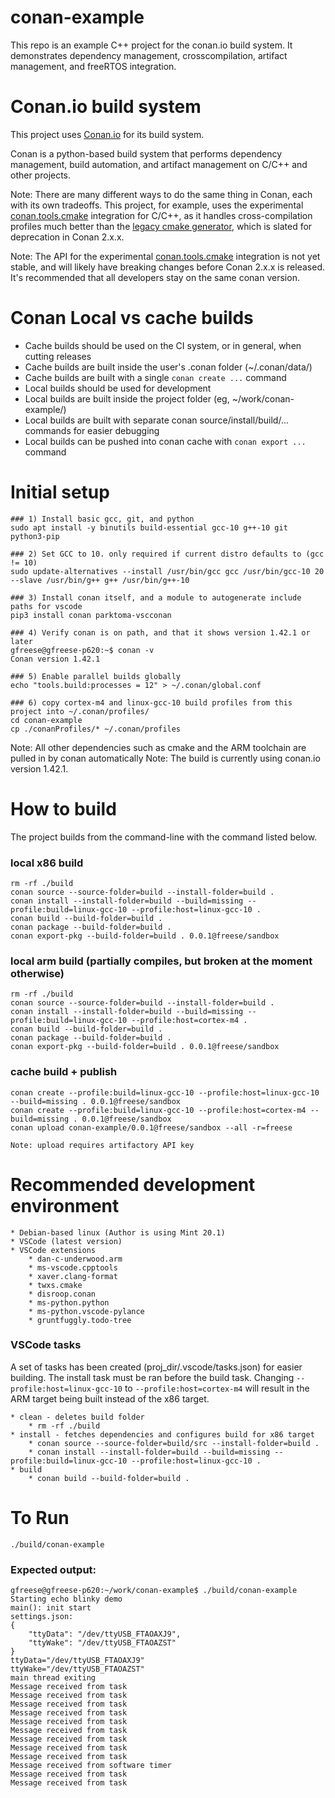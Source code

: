 # conan-example
This repo is an example C++ project for the conan.io build system. It demonstrates dependency management, crosscompilation, artifact management, and freeRTOS integration.

# Conan.io build system
This project uses [Conan.io](https://docs.conan.io/en/1.43/) for its build system.

Conan is a python-based build system that performs dependency management, build automation, and artifact management on C/C++ and other projects. 

Note: There are many different ways to do the same thing in Conan, each with its own tradeoffs. This project, for example, uses the experimental [conan.tools.cmake](https://docs.conan.io/en/1.43/reference/conanfile/tools/cmake.html) integration for C/C++, as it handles cross-compilation profiles much better than the [legacy cmake generator](https://docs.conan.io/en/1.43/integrations/build_system/cmake.html), which is slated for deprecation in Conan 2.x.x.

Note: The API for the experimental [conan.tools.cmake](https://docs.conan.io/en/1.43/reference/conanfile/tools/cmake.html) integration is not yet stable, and will likely have breaking changes before Conan 2.x.x is released. It's recommended that all developers stay on the same conan version.

# Conan Local vs cache builds
* Cache builds should be used on the CI system, or in general, when cutting releases
* Cache builds are built inside the user's .conan folder (~/.conan/data/)
* Cache builds are built with a single `conan create ...` command
* Local builds should be used for development
* Local builds are built inside the project folder (eg, ~/work/conan-example/)
* Local builds are built with separate conan source/install/build/... commands for easier debugging 
* Local builds can be pushed into conan cache with `conan export ...` command

# Initial setup
    ### 1) Install basic gcc, git, and python
    sudo apt install -y binutils build-essential gcc-10 g++-10 git python3-pip

    ### 2) Set GCC to 10. only required if current distro defaults to (gcc != 10)
    sudo update-alternatives --install /usr/bin/gcc gcc /usr/bin/gcc-10 20 --slave /usr/bin/g++ g++ /usr/bin/g++-10

    ### 3) Install conan itself, and a module to autogenerate include paths for vscode
    pip3 install conan parktoma-vscconan

    ### 4) Verify conan is on path, and that it shows version 1.42.1 or later
    gfreese@gfreese-p620:~$ conan -v
    Conan version 1.42.1

    ### 5) Enable parallel builds globally
    echo "tools.build:processes = 12" > ~/.conan/global.conf

    ### 6) copy cortex-m4 and linux-gcc-10 build profiles from this project into ~/.conan/profiles/
    cd conan-example
    cp ./conanProfiles/* ~/.conan/profiles

Note: All other dependencies such as cmake and the ARM toolchain are pulled in by conan automatically
Note: The build is currently using conan.io version 1.42.1.

# How to build
The project builds from the command-line with the command listed below. 

### local x86 build
    rm -rf ./build
    conan source --source-folder=build --install-folder=build .
    conan install --install-folder=build --build=missing --profile:build=linux-gcc-10 --profile:host=linux-gcc-10 .
    conan build --build-folder=build .
    conan package --build-folder=build .
    conan export-pkg --build-folder=build . 0.0.1@freese/sandbox

### local arm build (partially compiles, but broken at the moment otherwise)
    rm -rf ./build
    conan source --source-folder=build --install-folder=build .
    conan install --install-folder=build --build=missing --profile:build=linux-gcc-10 --profile:host=cortex-m4 .
    conan build --build-folder=build .
    conan package --build-folder=build .
    conan export-pkg --build-folder=build . 0.0.1@freese/sandbox

### cache build + publish
    conan create --profile:build=linux-gcc-10 --profile:host=linux-gcc-10   --build=missing . 0.0.1@freese/sandbox
    conan create --profile:build=linux-gcc-10 --profile:host=cortex-m4 --build=missing . 0.0.1@freese/sandbox
    conan upload conan-example/0.0.1@freese/sandbox --all -r=freese
    
    Note: upload requires artifactory API key

# Recommended development environment
    * Debian-based linux (Author is using Mint 20.1)
    * VSCode (latest version)
    * VSCode extensions
        * dan-c-underwood.arm
        * ms-vscode.cpptools
        * xaver.clang-format
        * twxs.cmake 
        * disroop.conan
        * ms-python.python
        * ms-python.vscode-pylance
        * gruntfuggly.todo-tree

### VSCode tasks
A set of tasks has been created (proj_dir/.vscode/tasks.json) for easier building. The install task must be ran before the build task. Changing `--profile:host=linux-gcc-10` to `--profile:host=cortex-m4` will result in the ARM target being built instead of the x86 target.

    * clean - deletes build folder
        * rm -rf ./build
    * install - fetches dependencies and configures build for x86 target
        * conan source --source-folder=build/src --install-folder=build .
        * conan install --install-folder=build --build=missing --profile:build=linux-gcc-10 --profile:host=linux-gcc-10 .
    * build
        * conan build --build-folder=build .


# To Run
    ./build/conan-example

### Expected output:
    gfreese@gfreese-p620:~/work/conan-example$ ./build/conan-example 
    Starting echo blinky demo
    main(): init start
    settings.json:
    {
        "ttyData": "/dev/ttyUSB_FTAOAXJ9",
        "ttyWake": "/dev/ttyUSB_FTAOAZST"
    }
    ttyData="/dev/ttyUSB_FTAOAXJ9"
    ttyWake="/dev/ttyUSB_FTAOAZST"
    main thread exiting
    Message received from task
    Message received from task
    Message received from task
    Message received from task
    Message received from task
    Message received from task
    Message received from task
    Message received from task
    Message received from task
    Message received from software timer
    Message received from task
    Message received from task